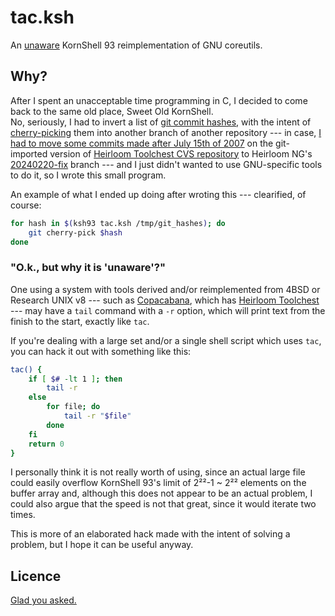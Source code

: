 # tac.ksh

An [unaware]() KornShell 93 reimplementation of GNU coreutils.

## Why?

After I spent an unacceptable time programming in C, I decided
to come back to the same old place, Sweet Old KornShell.  
No, seriously, I had to invert a list of [git commit
hashes](https://git-scm.com/book/en/v2/Git-Internals-Git-Objects),
with the intent of [cherry-picking](https://git-scm.com/docs/git-cherry-pick)
them into another branch of another repository --- in case,
[I had to move some commits made after July 15th of
2007](https://github.com/Projeto-Pindorama/heirloom-ng/pull/43) on the
git-imported version of [Heirloom Toolchest
CVS repository](https://heirloom.cvs.sourceforge.net/heirloom/heirloom/)
to Heirloom NG's
[20240220-fix](https://github.com/Projeto-Pindorama/heirloom-ng/commit/a908e262da0668c7cac8179cf7c1bcced190db30)
branch --- and I just didn't wanted to use GNU-specific tools to do it,
so I wrote this small program.

An example of what I ended up doing after wroting this ---
clearified, of course:

```sh
for hash in $(ksh93 tac.ksh /tmp/git_hashes); do
    git cherry-pick $hash
done
```

### "O.k., but why it is 'unaware'?"

One using a system with tools derived and/or reimplemented from
4BSD or Research UNIX v8 --- such as
[Copacabana](http://copacabana.pindorama.dob.jp), which has
[Heirloom Toolchest](http://heirloom-ng.pindorama.dob.jp) --- may
have a ``tail`` command with a ``-r`` option, which will print text
from the finish to the start, exactly like ``tac``.  

If you're dealing with a large set and/or a single shell script which
uses ``tac``, you can hack it out with something like this:

```sh
tac() {
    if [ $# -lt 1 ]; then
        tail -r
    else
        for file; do
            tail -r "$file"
        done
    fi
    return 0
}
```

I personally think it is not really worth of using, since an actual
large file could easily overflow KornShell 93's limit of 2²²-1 ~ 2²²
elements on the buffer array and, although this does not appear to be
an actual problem, I could also argue that the speed is not that great,
since it would iterate two times.  

This is more of an elaborated hack made with the intent of solving a problem,
but I hope it can be useful anyway.

## Licence

[Glad you asked.](./COPYING)
